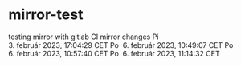 # mirror-test
testing mirror with gitlab CI mirror changes
Pi  3. február 2023, 17:04:29 CET
Po  6. február 2023, 10:49:07 CET
Po  6. február 2023, 10:57:40 CET
Po  6. február 2023, 11:14:32 CET
